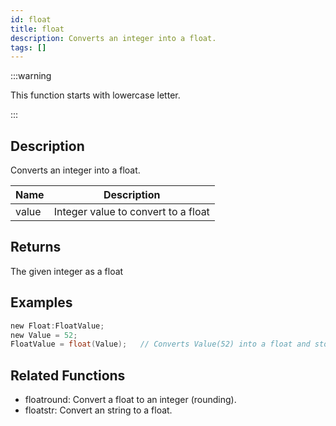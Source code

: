 ```yaml
---
id: float
title: float
description: Converts an integer into a float.
tags: []
---
```


:::warning

This function starts with lowercase letter.

:::

## Description

Converts an integer into a float.

| Name  | Description                         |
| ----- | ----------------------------------- |
| value | Integer value to convert to a float |

## Returns

The given integer as a float

## Examples

```c
new Float:FloatValue;
new Value = 52;
FloatValue = float(Value);   // Converts Value(52) into a float and stores it in 'FloatValue' (52.0)
```

## Related Functions

- floatround: Convert a float to an integer (rounding).
- floatstr: Convert an string to a float.

